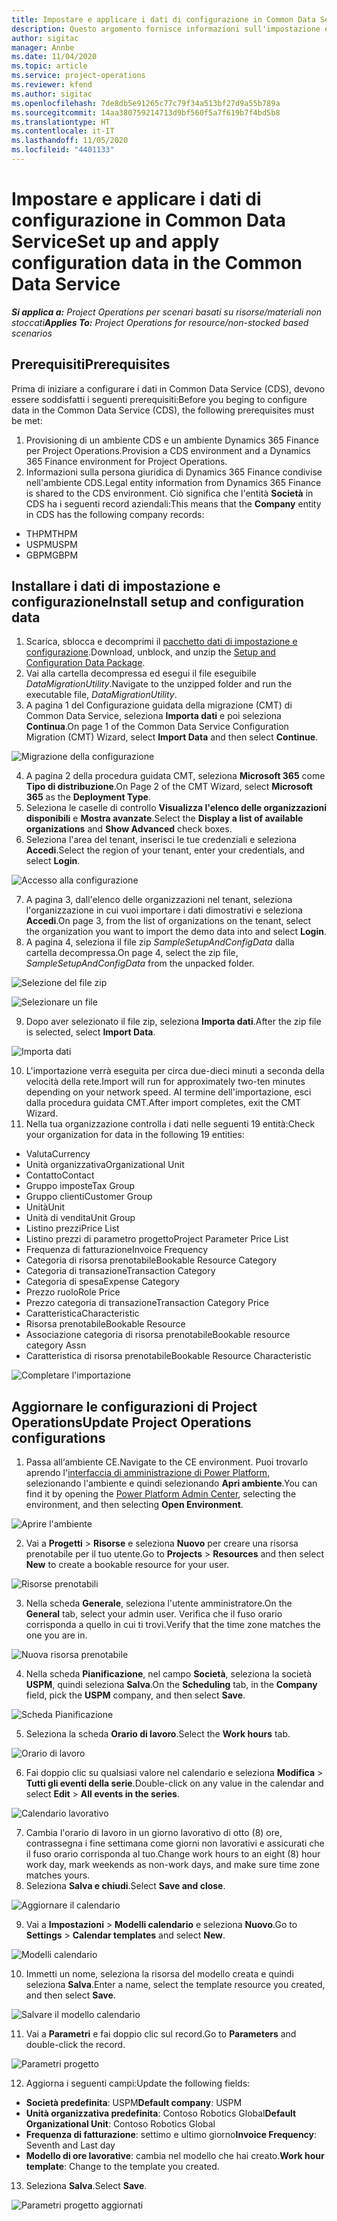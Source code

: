 ```yaml
---
title: Impostare e applicare i dati di configurazione in Common Data Service
description: Questo argomento fornisce informazioni sull'impostazione e l'applicazione dei dati di configurazione in Project Operations.
author: sigitac
manager: Annbe
ms.date: 11/04/2020
ms.topic: article
ms.service: project-operations
ms.reviewer: kfend
ms.author: sigitac
ms.openlocfilehash: 7de8db5e91265c77c79f34a513bf27d9a55b789a
ms.sourcegitcommit: 14aa380759214713d9bf560f5a7f619b7f4bd5b8
ms.translationtype: HT
ms.contentlocale: it-IT
ms.lasthandoff: 11/05/2020
ms.locfileid: "4401133"
---
```

# <a name="set-up-and-apply-configuration-data-in-the-common-data-service"></a><span data-ttu-id="4c6d2-103">Impostare e applicare i dati di configurazione in Common Data Service</span><span class="sxs-lookup"><span data-stu-id="4c6d2-103">Set up and apply configuration data in the Common Data Service</span></span> 

<span data-ttu-id="4c6d2-104">_**Si applica a:** Project Operations per scenari basati su risorse/materiali non stoccati_</span><span class="sxs-lookup"><span data-stu-id="4c6d2-104">_**Applies To:** Project Operations for resource/non-stocked based scenarios_</span></span>

## <a name="prerequisites"></a><span data-ttu-id="4c6d2-105">Prerequisiti</span><span class="sxs-lookup"><span data-stu-id="4c6d2-105">Prerequisites</span></span>

<span data-ttu-id="4c6d2-106">Prima di iniziare a configurare i dati in Common Data Service (CDS), devono essere soddisfatti i seguenti prerequisiti:</span><span class="sxs-lookup"><span data-stu-id="4c6d2-106">Before you beging to configure data in the Common Data Service (CDS), the following prerequisites must be met:</span></span>

1.  <span data-ttu-id="4c6d2-107">Provisioning di un ambiente CDS e un ambiente Dynamics 365 Finance per Project Operations.</span><span class="sxs-lookup"><span data-stu-id="4c6d2-107">Provision a CDS environment and a Dynamics 365 Finance environment for Project Operations.</span></span>
2.  <span data-ttu-id="4c6d2-108">Informazioni sulla persona giuridica di Dynamics 365 Finance condivise nell'ambiente CDS.</span><span class="sxs-lookup"><span data-stu-id="4c6d2-108">Legal entity information from Dynamics 365 Finance is shared to the CDS environment.</span></span> <span data-ttu-id="4c6d2-109">Ciò significa che l'entità **Società** in CDS ha i seguenti record aziendali:</span><span class="sxs-lookup"><span data-stu-id="4c6d2-109">This means that the **Company** entity in CDS has the following company records:</span></span>
  - <span data-ttu-id="4c6d2-110">THPM</span><span class="sxs-lookup"><span data-stu-id="4c6d2-110">THPM</span></span>
  - <span data-ttu-id="4c6d2-111">USPM</span><span class="sxs-lookup"><span data-stu-id="4c6d2-111">USPM</span></span>
  - <span data-ttu-id="4c6d2-112">GBPM</span><span class="sxs-lookup"><span data-stu-id="4c6d2-112">GBPM</span></span>

## <a name="install-setup-and-configuration-data"></a><span data-ttu-id="4c6d2-113">Installare i dati di impostazione e configurazione</span><span class="sxs-lookup"><span data-stu-id="4c6d2-113">Install setup and configuration data</span></span>

1. <span data-ttu-id="4c6d2-114">Scarica, sblocca e decomprimi il [pacchetto dati di impostazione e configurazione](https://download.microsoft.com/download/1/3/4/1349369c-6209-42b7-b3b4-5be0e67cacd8/ProjOpsSampleSetupData-%20Integrated%20UR1.zip).</span><span class="sxs-lookup"><span data-stu-id="4c6d2-114">Download, unblock, and unzip the [Setup and Configuration Data Package](https://download.microsoft.com/download/1/3/4/1349369c-6209-42b7-b3b4-5be0e67cacd8/ProjOpsSampleSetupData-%20Integrated%20UR1.zip).</span></span>
2. <span data-ttu-id="4c6d2-115">Vai alla cartella decompressa ed esegui il file eseguibile *DataMigrationUtility*.</span><span class="sxs-lookup"><span data-stu-id="4c6d2-115">Navigate to the unzipped folder and run the executable file, *DataMigrationUtility*.</span></span>
3. <span data-ttu-id="4c6d2-116">A pagina 1 del Configurazione guidata della migrazione (CMT) di Common Data Service, seleziona **Importa dati** e poi seleziona **Continua**.</span><span class="sxs-lookup"><span data-stu-id="4c6d2-116">On page 1 of the Common Data Service Configuration Migration (CMT) Wizard, select **Import Data** and then select **Continue**.</span></span>

![Migrazione della configurazione](./media/1ConfigurationMigration.png)

4. <span data-ttu-id="4c6d2-118">A pagina 2 della procedura guidata CMT, seleziona **Microsoft 365** come **Tipo di distribuzione**.</span><span class="sxs-lookup"><span data-stu-id="4c6d2-118">On Page 2 of the CMT Wizard, select **Microsoft 365** as the **Deployment Type**.</span></span>
5. <span data-ttu-id="4c6d2-119">Seleziona le caselle di controllo **Visualizza l'elenco delle organizzazioni disponibili** e **Mostra avanzate**.</span><span class="sxs-lookup"><span data-stu-id="4c6d2-119">Select the **Display a list of available organizations** and **Show Advanced** check boxes.</span></span>
6. <span data-ttu-id="4c6d2-120">Seleziona l'area del tenant, inserisci le tue credenziali e seleziona **Accedi**.</span><span class="sxs-lookup"><span data-stu-id="4c6d2-120">Select the region of your tenant, enter your credentials, and select **Login**.</span></span>

![Accesso alla configurazione](./media/2ConfigurationSignin.png)

7. <span data-ttu-id="4c6d2-122">A pagina 3, dall'elenco delle organizzazioni nel tenant, seleziona l'organizzazione in cui vuoi importare i dati dimostrativi e seleziona **Accedi**.</span><span class="sxs-lookup"><span data-stu-id="4c6d2-122">On page 3, from the list of organizations on the tenant, select the organization you want to import the demo data into and select **Login**.</span></span>
8. <span data-ttu-id="4c6d2-123">A pagina 4, seleziona il file zip *SampleSetupAndConfigData* dalla cartella decompressa.</span><span class="sxs-lookup"><span data-stu-id="4c6d2-123">On page 4, select the zip file, *SampleSetupAndConfigData* from the unpacked folder.</span></span>

![Selezione del file zip](./media/3ZipFile.png)

![Selezionare un file](./media/4SelectAFile.png)

9. <span data-ttu-id="4c6d2-126">Dopo aver selezionato il file zip, seleziona **Importa dati**.</span><span class="sxs-lookup"><span data-stu-id="4c6d2-126">After the zip file is selected, select **Import Data**.</span></span>

![Importa dati](./media/5ImportData.png)

10. <span data-ttu-id="4c6d2-128">L'importazione verrà eseguita per circa due-dieci minuti a seconda della velocità della rete.</span><span class="sxs-lookup"><span data-stu-id="4c6d2-128">Import will run for approximately two-ten minutes depending on your network speed.</span></span> <span data-ttu-id="4c6d2-129">Al termine dell'importazione, esci dalla procedura guidata CMT.</span><span class="sxs-lookup"><span data-stu-id="4c6d2-129">After import completes, exit the CMT Wizard.</span></span> 
11. <span data-ttu-id="4c6d2-130">Nella tua organizzazione controlla i dati nelle seguenti 19 entità:</span><span class="sxs-lookup"><span data-stu-id="4c6d2-130">Check your organization for data in the following 19 entities:</span></span>

  - <span data-ttu-id="4c6d2-131">Valuta</span><span class="sxs-lookup"><span data-stu-id="4c6d2-131">Currency</span></span>
  - <span data-ttu-id="4c6d2-132">Unità organizzativa</span><span class="sxs-lookup"><span data-stu-id="4c6d2-132">Organizational Unit</span></span>
  - <span data-ttu-id="4c6d2-133">Contatto</span><span class="sxs-lookup"><span data-stu-id="4c6d2-133">Contact</span></span>
  - <span data-ttu-id="4c6d2-134">Gruppo imposte</span><span class="sxs-lookup"><span data-stu-id="4c6d2-134">Tax Group</span></span>
  - <span data-ttu-id="4c6d2-135">Gruppo clienti</span><span class="sxs-lookup"><span data-stu-id="4c6d2-135">Customer Group</span></span>
  - <span data-ttu-id="4c6d2-136">Unità</span><span class="sxs-lookup"><span data-stu-id="4c6d2-136">Unit</span></span>
  - <span data-ttu-id="4c6d2-137">Unità di vendita</span><span class="sxs-lookup"><span data-stu-id="4c6d2-137">Unit Group</span></span>
  - <span data-ttu-id="4c6d2-138">Listino prezzi</span><span class="sxs-lookup"><span data-stu-id="4c6d2-138">Price List</span></span>
  - <span data-ttu-id="4c6d2-139">Listino prezzi di parametro progetto</span><span class="sxs-lookup"><span data-stu-id="4c6d2-139">Project Parameter Price List</span></span>
  - <span data-ttu-id="4c6d2-140">Frequenza di fatturazione</span><span class="sxs-lookup"><span data-stu-id="4c6d2-140">Invoice Frequency</span></span>
  - <span data-ttu-id="4c6d2-141">Categoria di risorsa prenotabile</span><span class="sxs-lookup"><span data-stu-id="4c6d2-141">Bookable Resource Category</span></span>
  - <span data-ttu-id="4c6d2-142">Categoria di transazione</span><span class="sxs-lookup"><span data-stu-id="4c6d2-142">Transaction Category</span></span>
  - <span data-ttu-id="4c6d2-143">Categoria di spesa</span><span class="sxs-lookup"><span data-stu-id="4c6d2-143">Expense Category</span></span>
  - <span data-ttu-id="4c6d2-144">Prezzo ruolo</span><span class="sxs-lookup"><span data-stu-id="4c6d2-144">Role Price</span></span>
  - <span data-ttu-id="4c6d2-145">Prezzo categoria di transazione</span><span class="sxs-lookup"><span data-stu-id="4c6d2-145">Transaction Category Price</span></span>
  - <span data-ttu-id="4c6d2-146">Caratteristica</span><span class="sxs-lookup"><span data-stu-id="4c6d2-146">Characteristic</span></span>
  - <span data-ttu-id="4c6d2-147">Risorsa prenotabile</span><span class="sxs-lookup"><span data-stu-id="4c6d2-147">Bookable Resource</span></span>
  - <span data-ttu-id="4c6d2-148">Associazione categoria di risorsa prenotabile</span><span class="sxs-lookup"><span data-stu-id="4c6d2-148">Bookable resource category Assn</span></span>
  - <span data-ttu-id="4c6d2-149">Caratteristica di risorsa prenotabile</span><span class="sxs-lookup"><span data-stu-id="4c6d2-149">Bookable Resource Characteristic</span></span>

![Completare l'importazione](./media/6CompleteImport.png)

## <a name="update-project-operations-configurations"></a><span data-ttu-id="4c6d2-151">Aggiornare le configurazioni di Project Operations</span><span class="sxs-lookup"><span data-stu-id="4c6d2-151">Update Project Operations configurations</span></span>

1. <span data-ttu-id="4c6d2-152">Passa all‘ambiente CE.</span><span class="sxs-lookup"><span data-stu-id="4c6d2-152">Navigate to the CE environment.</span></span> <span data-ttu-id="4c6d2-153">Puoi trovarlo aprendo l'[interfaccia di amministrazione di Power Platform](https://admin.powerplatform.microsoft.com/environments), selezionando l'ambiente e quindi selezionando **Apri ambiente**.</span><span class="sxs-lookup"><span data-stu-id="4c6d2-153">You can find it by opening the [Power Platform Admin Center](https://admin.powerplatform.microsoft.com/environments), selecting the environment, and then selecting **Open Environment**.</span></span> 

![Aprire l'ambiente](./media/7OpenEnvironment.png)

2. <span data-ttu-id="4c6d2-155">Vai a **Progetti** > **Risorse** e seleziona **Nuovo** per creare una risorsa prenotabile per il tuo utente.</span><span class="sxs-lookup"><span data-stu-id="4c6d2-155">Go to **Projects** > **Resources** and then select **New** to create a bookable resource for your user.</span></span>

![Risorse prenotabili](./media/8BookableResources.png)

3. <span data-ttu-id="4c6d2-157">Nella scheda **Generale**, seleziona l'utente amministratore.</span><span class="sxs-lookup"><span data-stu-id="4c6d2-157">On the **General** tab, select your admin user.</span></span> <span data-ttu-id="4c6d2-158">Verifica che il fuso orario corrisponda a quello in cui ti trovi.</span><span class="sxs-lookup"><span data-stu-id="4c6d2-158">Verify that the time zone matches the one you are in.</span></span> 

![Nuova risorsa prenotabile](./media/9NewBookableResource.png)

4. <span data-ttu-id="4c6d2-160">Nella scheda **Pianificazione**, nel campo **Società**, seleziona la società **USPM**, quindi seleziona **Salva**.</span><span class="sxs-lookup"><span data-stu-id="4c6d2-160">On the **Scheduling** tab, in the **Company** field, pick the **USPM** company, and then select **Save**.</span></span> 

![Scheda Pianificazione](./media/10SchedulingTab.png)

5. <span data-ttu-id="4c6d2-162">Seleziona la scheda **Orario di lavoro**.</span><span class="sxs-lookup"><span data-stu-id="4c6d2-162">Select the **Work hours** tab.</span></span>  

![Orario di lavoro](./media/11WorkHours.png)

6. <span data-ttu-id="4c6d2-164">Fai doppio clic su qualsiasi valore nel calendario e seleziona **Modifica** > **Tutti gli eventi della serie**.</span><span class="sxs-lookup"><span data-stu-id="4c6d2-164">Double-click on any value in the calendar and select **Edit** > **All events in the series**.</span></span> 

![Calendario lavorativo](./media/12WorkCalendar.png)

7. <span data-ttu-id="4c6d2-166">Cambia l'orario di lavoro in un giorno lavorativo di otto (8) ore, contrassegna i fine settimana come giorni non lavorativi e assicurati che il fuso orario corrisponda al tuo.</span><span class="sxs-lookup"><span data-stu-id="4c6d2-166">Change work hours to an eight (8) hour work day, mark weekends as non-work days, and make sure time zone matches yours.</span></span> 
8. <span data-ttu-id="4c6d2-167">Seleziona **Salva e chiudi**.</span><span class="sxs-lookup"><span data-stu-id="4c6d2-167">Select **Save and close**.</span></span>

![Aggiornare il calendario](./media/13UpdateCalendar.png)

9. <span data-ttu-id="4c6d2-169">Vai a **Impostazioni** > **Modelli calendario** e seleziona **Nuovo**.</span><span class="sxs-lookup"><span data-stu-id="4c6d2-169">Go to **Settings** > **Calendar templates** and select **New**.</span></span>
 
 ![Modelli calendario](./media/14CalendarTemplates.png)
 
 10. <span data-ttu-id="4c6d2-171">Immetti un nome, seleziona la risorsa del modello creata e quindi seleziona **Salva**.</span><span class="sxs-lookup"><span data-stu-id="4c6d2-171">Enter a name, select the template resource you created, and then select **Save**.</span></span> 
 
 ![Salvare il modello calendario](./media/15SaveCalendarTemplate.png)
 
 11. <span data-ttu-id="4c6d2-173">Vai a **Parametri** e fai doppio clic sul record.</span><span class="sxs-lookup"><span data-stu-id="4c6d2-173">Go to **Parameters** and double-click the record.</span></span> 
 
 ![Parametri progetto](./media/16ProjectParameters.png)
 
12. <span data-ttu-id="4c6d2-175">Aggiorna i seguenti campi:</span><span class="sxs-lookup"><span data-stu-id="4c6d2-175">Update the following fields:</span></span>

 - <span data-ttu-id="4c6d2-176">**Società predefinita**: USPM</span><span class="sxs-lookup"><span data-stu-id="4c6d2-176">**Default company**: USPM</span></span>
 - <span data-ttu-id="4c6d2-177">**Unità organizzativa predefinita**: Contoso Robotics Global</span><span class="sxs-lookup"><span data-stu-id="4c6d2-177">**Default Organizational Unit**: Contoso Robotics Global</span></span>
 - <span data-ttu-id="4c6d2-178">**Frequenza di fatturazione**: settimo e ultimo giorno</span><span class="sxs-lookup"><span data-stu-id="4c6d2-178">**Invoice Frequency**: Seventh and Last day</span></span>
 - <span data-ttu-id="4c6d2-179">**Modello di ore lavorative**: cambia nel modello che hai creato.</span><span class="sxs-lookup"><span data-stu-id="4c6d2-179">**Work hour template**: Change to the template you created.</span></span>

13. <span data-ttu-id="4c6d2-180">Seleziona **Salva**.</span><span class="sxs-lookup"><span data-stu-id="4c6d2-180">Select **Save**.</span></span> 

![Parametri progetto aggiornati](./media/17UpdatedProjectParameters.png)
